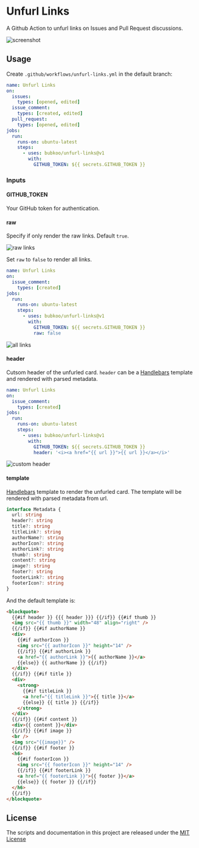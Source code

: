 # Unfurl Links

A Github Action to unfurl links on Issues and Pull Request discussions.

![screenshot](https://github.com/bubkoo/unfurl-links/master/screenshots/default.jpg)

## Usage

Create `.github/workflows/unfurl-links.yml` in the default branch:

```yml
name: Unfurl Links
on:
  issues:
    types: [opened, edited]
  issue_comment:
    types: [created, edited]
  pull_request:
    types: [opened, edited]
jobs:
  run:
    runs-on: ubuntu-latest
    steps:
      - uses: bubkoo/unfurl-links@v1
        with:
          GITHUB_TOKEN: ${{ secrets.GITHUB_TOKEN }}
```

### Inputs

#### GITHUB_TOKEN

Your GitHub token for authentication.

#### raw

Specify if only render the raw links. Default `true`.

![raw links](https://github.com/bubkoo/unfurl-links/master/screenshots/raw-links.jpg)

Set `raw` to `false` to render all links.

```yml
name: Unfurl Links
on:
  issue_comment:
    types: [created]
jobs:
  run:
    runs-on: ubuntu-latest
    steps:
      - uses: bubkoo/unfurl-links@v1
        with:
          GITHUB_TOKEN: ${{ secrets.GITHUB_TOKEN }}
          raw: false
```

![all links](https://github.com/bubkoo/unfurl-links/master/screenshots/all-links.jpg)

#### header

Cutsom header of the unfurled card. `header` can be a [Handlebars](https://handlebarsjs.com/) template and rendered with parsed metadata.

```yml
name: Unfurl Links
on:
  issue_comment:
    types: [created]
jobs:
  run:
    runs-on: ubuntu-latest
    steps:
      - uses: bubkoo/unfurl-links@v1
        with:
          GITHUB_TOKEN: ${{ secrets.GITHUB_TOKEN }}
          header: '<i><a href="{{ url }}">{{ url }}</a></i>'
```

![custom header](https://github.com/bubkoo/unfurl-links/master/screenshots/custom-header.jpg)

#### template

[Handlebars](https://handlebarsjs.com/) template to render the unfurled card. The template will be rendered with parsed metadata from url.

```ts
interface Metadata {
  url: string
  header?: string
  title?: string
  titleLink?: string
  authorName?: string
  authorIcon?: string
  authorLink?: string
  thumb?: string
  content?: string
  image?: string
  footer?: string
  footerLink?: string
  footerIcon?: string
}
```

And the default template is:

```html
<blockquote>
  {{#if header }} {{{ header }}} {{/if}} {{#if thumb }}
  <img src="{{ thumb }}" width="48" align="right" />
  {{/if}} {{#if authorName }}
  <div>
    {{#if authorIcon }}
    <img src="{{ authorIcon }}" height="14" />
    {{/if}} {{#if authorLink }}
    <a href="{{ authorLink }}">{{ authorName }}</a>
    {{else}} {{ authorName }} {{/if}}
  </div>
  {{/if}} {{#if title }}
  <div>
    <strong>
      {{#if titleLink }}
      <a href="{{ titleLink }}">{{ title }}</a>
      {{else}} {{ title }} {{/if}}
    </strong>
  </div>
  {{/if}} {{#if content }}
  <div>{{ content }}</div>
  {{/if}} {{#if image }}
  <br />
  <img src="{{image}}" />
  {{/if}} {{#if footer }}
  <h6>
    {{#if footerIcon }}
    <img src="{{ footerIcon }}" height="14" />
    {{/if}} {{#if footerLink }}
    <a href="{{ footerLink }}">{{ footer }}</a>
    {{else}} {{ footer }} {{/if}}
  </h6>
  {{/if}}
</blockquote>
```

## License

The scripts and documentation in this project are released under the [MIT License](LICENSE)
